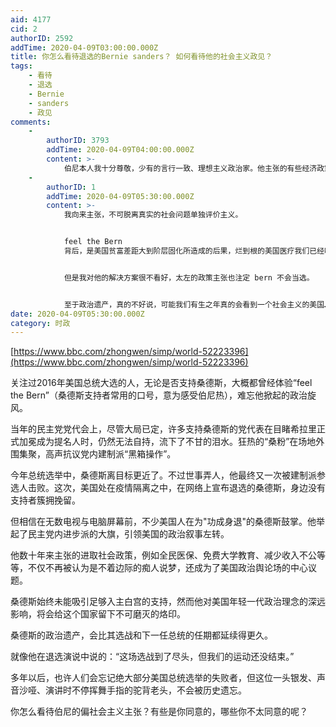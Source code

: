 ```yaml
---
aid: 4177
cid: 2
authorID: 2592
addTime: 2020-04-09T03:00:00.000Z
title: 你怎么看待退选的Bernie sanders？ 如何看待他的社会主义政见？
tags:
    - 看待
    - 退选
    - Bernie
    - sanders
    - 政见
comments:
    -
        authorID: 3793
        addTime: 2020-04-09T04:00:00.000Z
        content: >-
            伯尼本人我十分尊敬，少有的言行一致、理想主义政治家。他主张的有些经济政策，如全民医保，已经成为美国左翼主流。但他的经济政策对我来说有点太左，如取消私人医保，大学全部免费，联邦工作保证计划，全员有房计划等，我认为在官僚机构盘根错节、低效高费的情况下会产生实施中的灾难。
    -
        authorID: 1
        addTime: 2020-04-09T05:30:00.000Z
        content: >-
            我向来主张，不可脱离真实的社会问题单独评价主义。


            feel the Bern
            背后，是美国贫富差距大到阶层固化所造成的后果，烂到根的美国医疗我们已经吐槽过了，而免学费，实际是大学贷款已经压的年轻人喘不过气来，如果再加上就业不好，年轻人可能要十年二十年才能把大学贷款还掉……


            但是我对他的解决方案很不看好，太左的政策主张也注定 bern 不会当选。


            至于政治遗产，真的不好说，可能我们有生之年真的会看到一个社会主义的美国……
date: 2020-04-09T05:30:00.000Z
category: 时政
---
```


[https://www.bbc.com/zhongwen/simp/world-52223396](https://www.bbc.com/zhongwen/simp/world-52223396)

关注过2016年美国总统大选的人，无论是否支持桑德斯，大概都曾经体验“feel the Bern”（桑德斯支持者常用的口号，意为感受伯尼热），难忘他掀起的政治旋风。

当年的民主党党代会上，尽管大局已定，许多支持桑德斯的党代表在目睹希拉里正式加冕成为提名人时，仍然无法自持，流下了不甘的泪水。狂热的“桑粉”在场地外围集聚，高声抗议党内建制派“黑箱操作”。

今年总统选举中，桑德斯离目标更近了。不过世事弄人，他最终又一次被建制派参选人击败。这次，美国处在疫情隔离之中，在网络上宣布退选的桑德斯，身边没有支持者簇拥挽留。

但相信在无数电视与电脑屏幕前，不少美国人在为"功成身退"的桑德斯鼓掌。他举起了民主党内进步派的大旗，引领美国的政治叙事左转。

他数十年来主张的进取社会政策，例如全民医保、免费大学教育、减少收入不公等等，不仅不再被认为是不着边际的痴人说梦，还成为了美国政治舆论场的中心议题。

桑德斯始终未能吸引足够入主白宫的支持，然而他对美国年轻一代政治理念的深远影响，将会给这个国家留下不可磨灭的烙印。

桑德斯的政治遗产，会比其选战和下一任总统的任期都延续得更久。

就像他在退选演说中说的：“这场选战到了尽头，但我们的运动还没结束。”

多年以后，也许人们会忘记绝大部分美国总统选举的失败者，但这位一头银发、声音沙哑、演讲时不停挥舞手指的驼背老头，不会被历史遗忘。

你怎么看待伯尼的偏社会主义主张？有些是你同意的，哪些你不太同意的呢？

